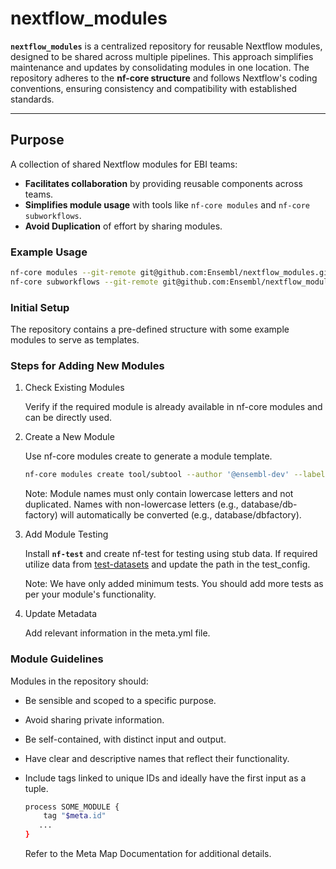 # nextflow_modules

**`nextflow_modules`** is a centralized repository for reusable Nextflow modules, designed to be shared across multiple pipelines. This approach simplifies maintenance and updates by consolidating modules in one location. The repository adheres to the **nf-core structure** and follows Nextflow's coding conventions, ensuring consistency and compatibility with established standards.

---

## Purpose

A collection of shared Nextflow modules for EBI teams:  
- **Facilitates collaboration** by providing reusable components across teams.  
- **Simplifies module usage** with tools like `nf-core modules` and `nf-core subworkflows`.  
- **Avoid Duplication** of effort by sharing modules.

### Example Usage
```bash
nf-core modules --git-remote git@github.com:Ensembl/nextflow_modules.git install tool/subtool
nf-core subworkflows --git-remote git@github.com:Ensembl/nextflow_modules.git install tool/subtool
```

### Initial Setup
The repository contains a pre-defined structure with some example modules to serve as templates.

### Steps for Adding New Modules
1. Check Existing Modules
   
	Verify if the required module is already available in nf-core modules and can be directly used.

2. Create a New Module
   
	Use nf-core modules create to generate a module template.

	```bash
	nf-core modules create tool/subtool --author '@ensembl-dev' --label process_low --meta
	```

	Note: Module names must only contain lowercase letters and not duplicated. Names with non-lowercase letters (e.g., database/db-factory) will automatically be converted (e.g., database/dbfactory).

3. Add Module Testing
   
	Install **`nf-test`** and create nf-test for testing using stub data. If required utilize data from [test-datasets](https://github.com/nf-core/test-datasets/tree/modules/data) and update the path in the test_config.

	Note: We have only added minimum tests. You should add more tests as per your module's functionality.

4. Update Metadata
   
	Add relevant information in the meta.yml file.

### Module Guidelines
Modules in the repository should:

- Be sensible and scoped to a specific purpose.
- Avoid sharing private information.
- Be self-contained, with distinct input and output.
- Have clear and descriptive names that reflect their functionality.
- Include tags linked to unique IDs and ideally have the first input as a tuple.

	```bash
	process SOME_MODULE {
    	tag "$meta.id"
 	   ...
	}
	```
	Refer to the Meta Map Documentation for additional details.
